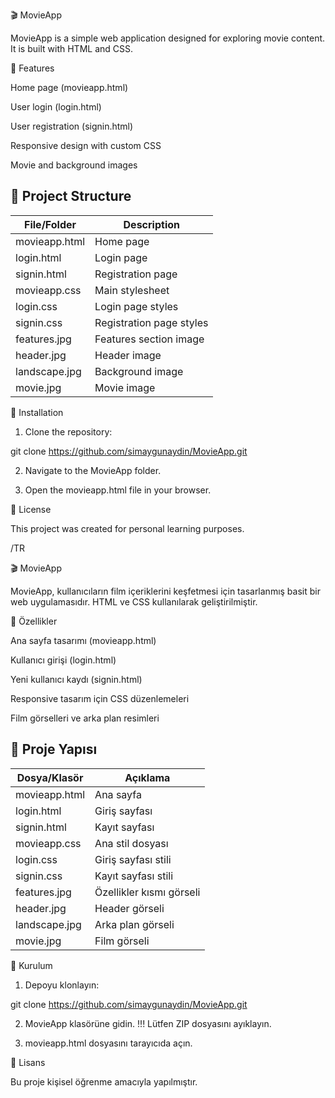 🎬 MovieApp

MovieApp is a simple web application designed for exploring movie content. It is built with HTML and CSS.

🚀 Features

Home page (movieapp.html)

User login (login.html)

User registration (signin.html)

Responsive design with custom CSS

Movie and background images

## 📂 Project Structure

| File/Folder     | Description              |
|-----------------|--------------------------|
| movieapp.html   | Home page                |
| login.html      | Login page               |
| signin.html     | Registration page        |
| movieapp.css    | Main stylesheet          |
| login.css       | Login page styles        |
| signin.css      | Registration page styles |
| features.jpg    | Features section image   |
| header.jpg      | Header image             |
| landscape.jpg   | Background image         |
| movie.jpg       | Movie image              |


🔧 Installation

1. Clone the repository:

git clone https://github.com/simaygunaydin/MovieApp.git

2. Navigate to the MovieApp folder.

3. Open the movieapp.html file in your browser.

📜 License

This project was created for personal learning purposes.

/TR

🎬 MovieApp

MovieApp, kullanıcıların film içeriklerini keşfetmesi için tasarlanmış basit bir web uygulamasıdır. HTML ve CSS kullanılarak geliştirilmiştir.

🚀 Özellikler

Ana sayfa tasarımı (movieapp.html)

Kullanıcı girişi (login.html)

Yeni kullanıcı kaydı (signin.html)

Responsive tasarım için CSS düzenlemeleri

Film görselleri ve arka plan resimleri

## 📂 Proje Yapısı

| Dosya/Klasör  | Açıklama                 |
| ------------- | ------------------------ |
| movieapp.html | Ana sayfa                |
| login.html    | Giriş sayfası            |
| signin.html   | Kayıt sayfası            |
| movieapp.css  | Ana stil dosyası         |
| login.css     | Giriş sayfası stili      |
| signin.css    | Kayıt sayfası stili      |
| features.jpg  | Özellikler kısmı görseli |
| header.jpg    | Header görseli           |
| landscape.jpg | Arka plan görseli        |
| movie.jpg     | Film görseli             |

🔧 Kurulum

1. Depoyu klonlayın:

git clone https://github.com/simaygunaydin/MovieApp.git

2. MovieApp klasörüne gidin. !!! Lütfen ZIP dosyasını ayıklayın.

3. movieapp.html dosyasını tarayıcıda açın.

📜 Lisans

Bu proje kişisel öğrenme amacıyla yapılmıştır.
